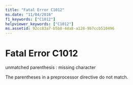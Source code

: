 ```yaml
---
title: "Fatal Error C1012"
ms.date: "11/04/2016"
f1_keywords: ["C1012"]
helpviewer_keywords: ["C1012"]
ms.assetid: 92cc83a7-b5b8-4da8-a128-9b7ccb510496
---
```

# Fatal Error C1012

unmatched parenthesis : missing character

The parentheses in a preprocessor directive do not match.
